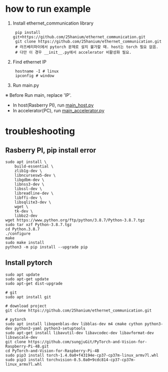 # how to run example
1. Install ethernet_communication library
   
        pip install git+https://github.com/25hanium/ethernet_communication.git
        git clone https://github.com/25hanium/ethernet_communication.git
        # 라즈베리파이에서 pytorch 문제로 설치 불가할 때. host는 torch 필요 없음.
        # 다만 이 경우 __init__.py에서 accelerator 비활성화 필요.
3. Find ethernet IP
   
        hostname -I # linux
        ipconfig # window

4. Run main.py
   
※ Before Run main, replace 'IP'. 
- In host(Rasberry PI), run [main_host.py](https://github.com/25hanium/ethernet_communication/blob/main/main_host.py)
- In accelerator(PC), run [main_accelerator.py](https://github.com/25hanium/ethernet_communication/blob/main/main_accelerator.py)


  
# troubleshooting
## Rasberry PI, pip install error
    sudo apt install \
        build-essential \
        zlib1g-dev \
        libncursesw5-dev \
        libgdbm-dev \
        libnss3-dev \
        libssl-dev \
        libreadline-dev \
        libffi-dev \
        libsqlite3-dev \
        wget \
        tk-dev \
        libbz2-dev
    wget https://www.python.org/ftp/python/3.8.7/Python-3.8.7.tgz
    sudo tar xzf Python-3.8.7.tgz
    cd Python.3.8.7
    ./configure
    make
    sudo make install
    python3 -m pip install --upgrade pip

## Install pytorch
    sudo apt update
    sudo apt-get update
    sudo apt-get dist-upgrade
    
    # git
    sudo apt install git

    # download project
    git clone https://github.com/25hanium/ethernet_communication.git
    
    # pytorch
    sudo apt install libopenblas-dev libblas-dev m4 cmake cython python3-dev python3-yaml python3-setuptools
    sudo apt-get install libavutil-dev libavcodec-dev libavformat-dev libswscale-dev
    git clone https://github.com/sungjuGit/PyTorch-and-Vision-for-Raspberry-Pi-4B.git
    cd PyTorch-and-Vision-for-Raspberry-Pi-4B
    sudo pip3 install torch-1.4.0a0+f43194e-cp37-cp37m-linux_armv7l.whl
    sudo pip3 install torchvision-0.5.0a0+9cdc814-cp37-cp37m-linux_armv7l.whl
